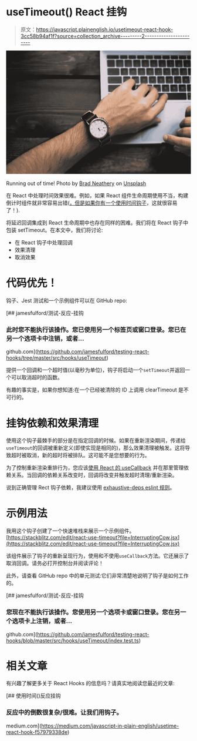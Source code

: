 # useTimeout() React 挂钩

> 原文：<https://javascript.plainenglish.io/usetimeout-react-hook-3cc58b94af1f?source=collection_archive---------2----------------------->

![](img/abb644c4162e37dc6d7e9ba59f52d669.png)

Running out of time! Photo by [Brad Neathery](https://unsplash.com/@bradneathery?utm_source=unsplash&utm_medium=referral&utm_content=creditCopyText) on [Unsplash](https://unsplash.com/s/photos/time?utm_source=unsplash&utm_medium=referral&utm_content=creditCopyText)

在 React 中处理时间效果很难。例如，如果 React 组件生命周期使用不当，构建倒计时组件就非常容易出错([，但是如果你有一个使用时间钩子](https://medium.com/javascript-in-plain-english/usetime-react-hook-f57979338de)，这就很容易了！).

将延迟回调集成到 React 生命周期中也存在同样的困难。我们将在 React 钩子中包装 setTimeout。在本文中，我们将讨论:

*   在 React 钩子中处理回调
*   效果清理
*   取消效果

# 代码优先！

钩子、Jest 测试和一个示例组件可以在 GitHub repo:

[](https://github.com/jamesfulford/testing-react-hooks/tree/master/src/hooks/useTimeout) [## jamesfulford/测试-反应-挂钩

### 此时您不能执行该操作。您已使用另一个标签页或窗口登录。您已在另一个选项卡中注销，或者…

github.com](https://github.com/jamesfulford/testing-react-hooks/tree/master/src/hooks/useTimeout) 

提供一个回调和一个超时值(以毫秒为单位)，钩子将启动一个`setTimeout`并返回一个可以取消超时的函数。

有趣的事实是，如果你想知道:在一个已经被清除的 ID 上调用 clearTimeout 是不可行的。

# 挂钩依赖和效果清理

使用这个钩子最棘手的部分是在指定回调的时候。如果在重新渲染期间，传递给`useTimeout`的回调被重新定义(即使实现是相同的)，那么效果清理被触发。这将导致超时被取消，新的超时将被排队。这可能不是您想要的行为。

为了控制重新渲染重排行为，您应该[使用 React 的 useCallback](https://reactjs.org/docs/hooks-reference.html#usecallback) 并在那里管理依赖关系。当回调的依赖关系改变时，回调将改变并触发超时清理/重新渲染。

说到正确管理 Rect 钩子依赖，我建议使用 [exhaustive-deps eslint 规则](https://github.com/facebook/react/issues/14920)。

# 示例用法

我用这个钩子创建了一个快速堆栈来展示一个示例组件。[https://stackblitz.com/edit/react-use-timeout?file=InterruptingCow.jsx](https://stackblitz.com/edit/react-use-timeout?file=InterruptingCow.jsx)

该组件展示了钩子的重新呈现行为，使用和不使用`useCallback`方法。它还展示了取消回调。请务必打开控制台并阅读评论！

此外，请查看 GitHub repo 中的单元测试:它们非常清楚地说明了钩子是如何工作的。

[](https://github.com/jamesfulford/testing-react-hooks/blob/master/src/hooks/useTimeout/index.test.ts) [## jamesfulford/测试-反应-挂钩

### 您现在不能执行该操作。您使用另一个选项卡或窗口登录。您在另一个选项卡上注销，或者…

github.com](https://github.com/jamesfulford/testing-react-hooks/blob/master/src/hooks/useTimeout/index.test.ts) 

# 相关文章

有兴趣了解更多关于 React Hooks 的信息吗？请真实地阅读您最近的文章:

[](https://medium.com/javascript-in-plain-english/usetime-react-hook-f57979338de) [## 使用时间()反应挂钩

### 反应中的倒数很复杂/很难。让我们用钩子。

medium.com](https://medium.com/javascript-in-plain-english/usetime-react-hook-f57979338de)